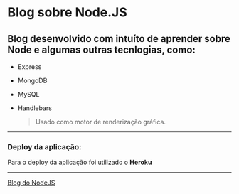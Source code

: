 # Blog sobre Node.JS
## Blog desenvolvido com intuíto de aprender sobre Node e algumas outras tecnlogias, como:

- Express

- MongoDB

- MySQL

- Handlebars

    >Usado como motor de renderização gráfica.
---

### Deploy da aplicação:
Para o deploy da aplicação foi utilizado o **Heroku**

---

[Blog do NodeJS](https://secret-stream-75862.herokuapp.com/)